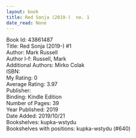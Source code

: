 ```yaml
---
layout: book
title: Red Sonja (2019-)  no. 1
date_read: None
---
```


Book Id: 43861487<br />
Title: Red Sonja (2019-) #1<br />
Author: Mark   Russell<br />
Author l-f: Russell, Mark<br />
Additional Authors: Mirko Colak<br />
ISBN: <br />
My Rating: 0<br />
Average Rating: 3.97<br />
Publisher: <br />
Binding: Kindle Edition<br />
Number of Pages: 39<br />
Year Published: 2019<br />
Date Added: 2019/10/21<br />
Bookshelves: kupka-wstydu<br />
Bookshelves with positions: kupka-wstydu (#640)<br />

